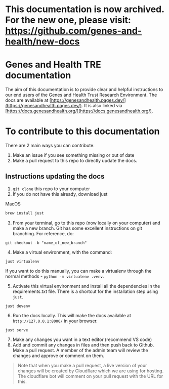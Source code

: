 

# This documentation is now archived. For the new one, please visit: https://github.com/genes-and-health/new-docs

# Genes and Health TRE documentation

The aim of this documentation is to provide clear and helpful instructions to our end users of the Genes and Health Trust Research Environment. The docs are available at [https://genesandhealth.pages.dev/](https://genesandhealth.pages.dev/). It is also linked via [https://docs.genesandhealth.org/](https://docs.genesandhealth.org/).

# To contribute to this documentation
There are 2 main ways you can contribute:

1. Make an issue if you see something missing or out of date
2. Make a pull request to this repo to directly update the docs. 

## Instructions updating the docs

1. `git clone` this repo to your computer 
2. If you do not have this already, download just

MacOS
```bash
brew install just
```

3. From your terminal, go to this repo (now locally on your computer) and make a new branch. Git has some excellent instructions on git branching. For reference, do:

```
git checkout -b "name_of_new_branch"
```

4. Make a virtual environment, with the command:
```
just virtualenv
```

If you want to do this manually, you can make a virtualenv through the normal methods - `python -m virtualenv .venv`. 

5. Activate this virtual environment and install all the dependencies in the requirements.txt file. There is a shortcut for the installation step using `just`. 

```
just devenv
```

6. Run the docs locally. This will make the docs available at `http://127.0.0.1:8000/` in your browser. 

```
just serve
```

7. Make any changes you want in a text editor (recommend VS code)
8. Add and commit any changes in files and then push back to Github. Make a pull request. A member of the admin team will review the changes and approve or comment on them. 

> Note that when you make a pull request, a live version of your changes will be created by Cloudflare which we are using for hosting. The cloudflare bot will comment on your pull request with the URL for this. 
